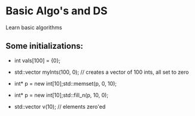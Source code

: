 # Basic Algo's and DS

Learn basic algorithms


## Some initializations:

* int vals[100] = {0}; 
* std::vector<int> myInts(100, 0);  // creates a vector of 100 ints, all set to zero

* int* p = new int[10];std::memset(p, 0, 10);
* int* p = new int[10];std::fill_n(p, 10, 0);
* std::vector<int> v(10); // elements zero'ed


